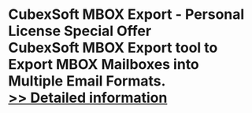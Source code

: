 # CubexSoft MBOX Export - Personal License Special Offer<br />CubexSoft MBOX Export tool to Export MBOX Mailboxes into Multiple Email Formats.<br />[>> Detailed information](https://secure.shareit.com/shareit/product.html?productid=300799615&affiliateid=200057808)
